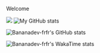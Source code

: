 Welcome

![](https://komarev.com/ghpvc/?username=bananadev-frfr) ![My GitHub stats](https://github-readme-stats.vercel.app/api?username=bananadev-frfr&show_icons=true&theme=dark&include_all_commits=true&count_private=true&hide_border=true&hide_rank=true&compact=true)

![Bananadev-frfr's GitHub stats](https://github-readme-stats.vercel.app/api?username=bananadev-frfr&show_icons=true&theme=dark&include_all_commits=true&count_private=true&hide_border=true&hide_rank=true&compact=true)

![Bananadev-frfr's WakaTime stats](https://github-readme-stats.vercel.app/api/wakatime?username=bananadev_frfr&show_icons=true&theme=dark&hide_border=true)


